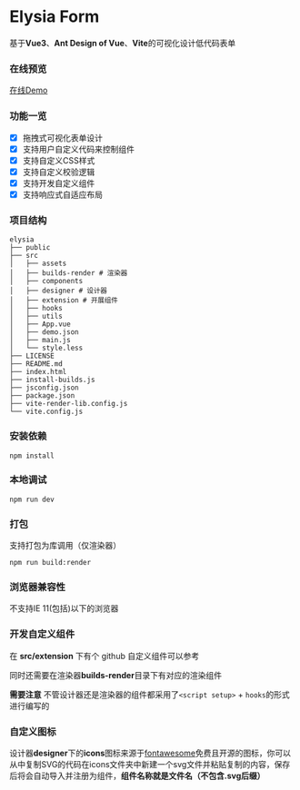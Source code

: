 # Elysia Form

基于**Vue3**、**Ant Design of Vue**、**Vite**的可视化设计低代码表单

### 在线预览

[在线Demo](https://arutoriacode.github.io/elysia)

### 功能一览

- [x] 拖拽式可视化表单设计
- [x] 支持用户自定义代码来控制组件
- [x] 支持自定义CSS样式
- [x] 支持自定义校验逻辑
- [x] 支持开发自定义组件
- [x] 支持响应式自适应布局

### 项目结构

```
elysia
├── public
├── src
│   ├── assets
│   ├── builds-render # 渲染器
│   ├── components
│   ├── designer # 设计器
│   ├── extension # 开展组件
│   ├── hooks
│   ├── utils
│   ├── App.vue
│   ├── demo.json
│   ├── main.js
│   └── style.less
├── LICENSE
├── README.md
├── index.html
├── install-builds.js
├── jsconfig.json
├── package.json
├── vite-render-lib.config.js
└── vite.config.js
```

### 安装依赖

```shell
npm install
```

### 本地调试

```shell
npm run dev
```

### 打包

支持打包为库调用（仅渲染器）
```shell
npm run build:render
```

### 浏览器兼容性

不支持IE 11(包括)以下的浏览器

### 开发自定义组件

在 **src/extension** 下有个 github 自定义组件可以参考

同时还需要在渲染器**builds-render**目录下有对应的渲染组件

**需要注意** 不管设计器还是渲染器的组件都采用了`<script setup>` + `hooks`的形式进行编写的

### 自定义图标

设计器**designer**下的**icons**图标来源于[fontawesome](https://fontawesome.com/icons?d=gallery)免费且开源的图标，你可以从中复制SVG的代码在icons文件夹中新建一个svg文件并粘贴复制的内容，保存后将会自动导入并注册为组件，**组件名称就是文件名（不包含.svg后缀）**

